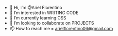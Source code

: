 - 👋 Hi, I’m @Ariel Florentino
- 👀 I’m interested in WRITING CODE
- 🌱 I’m currently learning CSS
- 💞️ I’m looking to collaborate on PROJECTS
- 📫 How to reach me = arielflorentino06@gmail.com

<!---
Ecclesiastes910/Ecclesiastes910 is a ✨ special ✨ repository because its `README.md` (this file) appears on your GitHub profile.
You can click the Preview link to take a look at your changes.
--->
